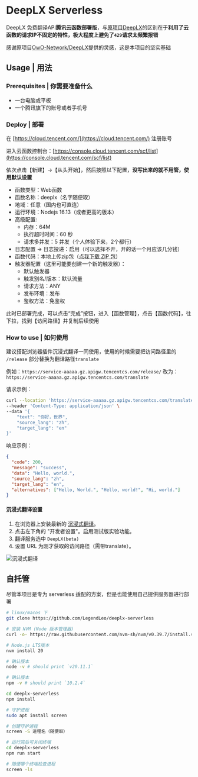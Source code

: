 # DeepLX Serverless

DeepLX 免费翻译API**腾讯云函数部署版**，与[原项目DeepLX](https://github.com/OwO-Network/DeepLX)的区别在于**利用了云函数的请求IP不固定的特性，极大程度上避免了`429`请求太频繁报错**

感谢原项目[OwO-Network/DeepLX](https://github.com/OwO-Network/DeepLX)提供的灵感，这是本项目的坚实基础

## Usage | 用法

### Prerequisites | 你需要准备什么

- 一台电脑或平板
- 一个腾讯旗下的账号或者手机号

### Deploy | 部署

在 [https://cloud.tencent.com/](https://cloud.tencent.com/) 注册账号

进入云函数控制台：[https://console.cloud.tencent.com/scf/list](https://console.cloud.tencent.com/scf/list)

依次点击【新建】->【从头开始】，然后按照以下配置，**没写出来的就不用管，使用默认设置**

- 函数类型：Web函数
- 函数名称：deeplx（名字随便取）
- 地域：任意（国内也可直连）
- 运行环境：Nodejs 16.13（或者更高的版本）
- 高级配置:
    - 内存：64M
    - 执行超时时间：60 秒
    - 请求多并发：5 并发（个人体验下来，2个都行）
- 日志配置 -> 日志投递：启用（可以选择不开，开的话一个月应该几分钱）
- 函数代码：本地上传zip包（[点我下载 ZIP 包](https://github.com/LegendLeo/deeplx-serverless/releases/download/v1.0.0/dist.zip)）
- 触发器配置（这里可能要创建一个新的触发器）：
    - 默认触发器
    - 触发别名/版本：默认流量
    - 请求方法：ANY
    - 发布环境：发布
    - 鉴权方法：免鉴权

此时已部署完成，可以点击“完成”按钮，进入【函数管理】，点击【函数代码】，往下拉，找到【访问路径】并复制后续使用


### How to use | 如何使用

建议搭配浏览器插件沉浸式翻译一同使用，使用的时候需要把访问路径里的 `/release` 部分替换为翻译路径`translate`

例如：`https://service-aaaaa.gz.apigw.tencentcs.com/release/` 改为：`https://service-aaaaa.gz.apigw.tencentcs.com/translate`

请求示例：

``` bash
curl --location 'https://service-aaaaa.gz.apigw.tencentcs.com/translate' \
--header 'Content-Type: application/json' \
--data '{
    "text": "你好，世界",
    "source_lang": "zh",
    "target_lang": "en"
}'
```

响应示例：

``` json
{
  "code": 200,
  "message": "success",
  "data": "Hello, world.",
  "source_lang": "zh",
  "target_lang": "en",
  "alternatives": ["Hello, World.", "Hello, world!", "Hi, world."]
}
```

#### 沉浸式翻译设置

1. 在浏览器上安装最新的 [沉浸式翻译](https://github.com/immersive-translate/immersive-translate/releases)。
2. 点击左下角的 "开发者设置"。启用测试版实验功能。
3. 翻译服务选中 `DeepLX(beta)`
3. 设置 URL 为刚才获取的访问路径（需带translate）。

![沉浸式翻译](https://github.com/LegendLeo/deeplx-serverless/assets/25115173/d3affe2b-9e99-4d5c-bc8c-cd67e70d0368)

## 自托管

尽管本项目是专为 serverless 适配的方案，但是也能使用自己提供服务器进行部署

``` bash
# linux/macos 下
git clone https://github.com/LegendLeo/deeplx-serverless

# 安装 NVM (Node 版本管理器)
curl -o- https://raw.githubusercontent.com/nvm-sh/nvm/v0.39.7/install.sh | bash

# Node.js LTS版本
nvm install 20

# 确认版本
node -v # should print `v20.11.1`

# 确认版本
npm -v # should print `10.2.4`

cd deeplx-serverless
npm install

# 守护进程
sudo apt install screen

# 创建守护进程
screen -S 进程名（随便取）

# 运行完后可关闭终端
cd deeplx-serverless
npm run start

# 随便哪个终端检查进程
screen -ls
```
